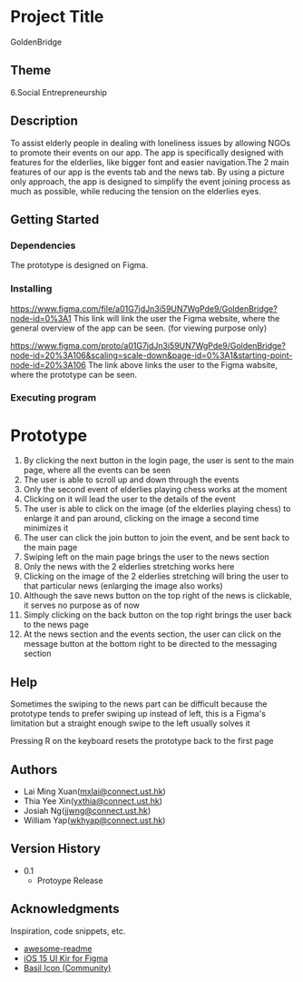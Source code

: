 # Project Title

GoldenBridge

## Theme

6.Social Entrepreneurship

## Description

To assist elderly people in dealing with loneliness issues by allowing NGOs to promote their events on our app. The app is specifically designed
with features for the elderlies, like bigger font and easier navigation.The 2 main features of our app is the events tab and the news tab.
By using a picture only approach, the app is designed to simplify the event joining process as much as possible, while reducing the tension on the
elderlies eyes.

## Getting Started

### Dependencies

The prototype is designed on Figma.

### Installing

https://www.figma.com/file/a01G7jdJn3i59UN7WgPde9/GoldenBridge?node-id=0%3A1
This link will link the user the Figma website, where the general overview of the app can be seen. (for viewing purpose only)

https://www.figma.com/proto/a01G7jdJn3i59UN7WgPde9/GoldenBridge?node-id=20%3A106&scaling=scale-down&page-id=0%3A1&starting-point-node-id=20%3A106
The link above links the user to the Figma wabsite, where the prototype can be seen.

### Executing program

# Prototype
1. By clicking the next button in the login page, the user is sent to the main page, where all the events can be seen
2. The user is able to scroll up and down through the events
3. Only the second event of elderlies playing chess works at the moment
4. Clicking on it will lead the user to the details of the event
5. The user is able to click on the image (of the elderlies playing chess) to enlarge it and pan around, clicking on the image a second time minimizes it
6. The user can click the join button to join the event, and be sent back to the main page
7. Swiping left on the main page brings the user to the news section
8. Only the news with the 2 elderlies stretching works here
9. Clicking on the image of the 2 elderlies stretching will bring the user to that particular news (enlarging the image also works)
10. Although the save news button on the top right of the news is clickable, it serves no purpose as of now
11. Simply clicking on the back button on the top right brings the user back to the news page
12. At the news section and the events section, the user can click on the message button at the bottom right to be directed to the messaging section

## Help

Sometimes the swiping to the news part can be difficult because the prototype tends to prefer swiping up instead of left, this is a Figma's limitation
but a straight enough swipe to the left usually solves it

Pressing R on the keyboard resets the prototype back to the first page

## Authors

* Lai Ming Xuan(mxlai@connect.ust.hk)
* Thia Yee Xin(yxthia@connect.ust.hk)
* Josiah Ng(jjwng@connect.ust.hk)
* William Yap(wkhyap@connect.ust.hk)

## Version History

* 0.1
    * Protoype Release

## Acknowledgments

Inspiration, code snippets, etc.
* [awesome-readme](https://github.com/matiassingers/awesome-readme)
* [iOS 15 UI Kir for Figma](https://www.figma.com/community/file/984106517828363349)
* [Basil Icon (Community)](https://www.figma.com/community/file/1088142339303599820)
